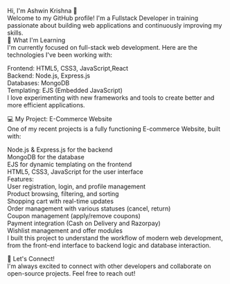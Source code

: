 Hi, I'm Ashwin Krishna 👋
<br>
Welcome to my GitHub profile! I'm a Fullstack Developer in training passionate about building web applications and continuously improving my skills.
<br>
🚀 What I'm Learning
<br>
I'm currently focused on full-stack web development. Here are the technologies I've been working with:
<br>

Frontend: HTML5, CSS3, JavaScript,React
<br>
Backend: Node.js, Express.js
<br>
Databases: MongoDB
<br>
Templating: EJS (Embedded JavaScript)
<br>
I love experimenting with new frameworks and tools to create better and more efficient applications.
<br>

💻 My Project: E-Commerce Website
<br>
One of my recent projects is a fully functioning E-commerce Website, built with:
<br>

Node.js & Express.js for the backend
<br>
MongoDB for the database
<br>
EJS for dynamic templating on the frontend
<br>
HTML5, CSS3, JavaScript for the user interface
<br>
Features:
<br>
User registration, login, and profile management
<br>
Product browsing, filtering, and sorting
<br>
Shopping cart with real-time updates
<br>
Order management with various statuses (cancel, return)
<br>
Coupon management (apply/remove coupons)
<br>
Payment integration (Cash on Delivery and Razorpay)
<br>
Wishlist management and offer modules
<br>
I built this project to understand the workflow of modern web development, from the front-end interface to backend logic and database interaction.
<br>

💬 Let's Connect!
<br>
I'm always excited to connect with other developers and collaborate on open-source projects. Feel free to reach out!
